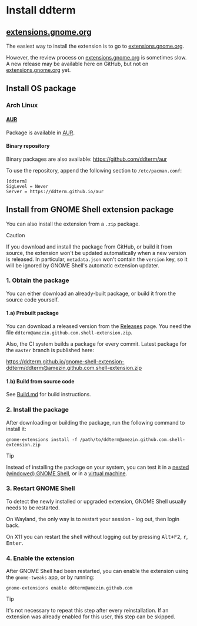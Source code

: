 <!--
SPDX-FileCopyrightText: 2021 Aleksandr Mezin <mezin.alexander@gmail.com>

SPDX-License-Identifier: GPL-3.0-or-later
-->

# Install ddterm

## [extensions.gnome.org]

The easiest way to install the extension is to go to [extensions.gnome.org].

However, the review process on [extensions.gnome.org] is sometimes slow.
A new release may be available here on GitHub, but not on
[extensions.gnome.org] yet.

[extensions.gnome.org]: https://extensions.gnome.org/extension/3780/ddterm/

## Install OS package

### Arch Linux

#### [AUR]

Package is available in [AUR].

[AUR]: https://aur.archlinux.org/packages/gnome-shell-extension-ddterm

#### Binary repository

Binary packages are also available: <https://github.com/ddterm/aur>

To use the repository, append the following section to `/etc/pacman.conf`:

    [ddterm]
    SigLevel = Never
    Server = https://ddterm.github.io/aur

## Install from GNOME Shell extension package

You can also install the extension from a `.zip` package.

> [!CAUTION]
> If you download and install the package from GitHub, or build it from source,
> the extension won't be updated automatically when a new version is released.
> In particular, `metadata.json` won't contain the `version` key, so it will be
> ignored by GNOME Shell's automatic extension updater.

### 1. Obtain the package

You can either download an already-built package, or build it from the source
code yourself.

#### 1.a) Prebuilt package

You can download a released version from the [Releases] page.
You need the file `ddterm@amezin.github.com.shell-extension.zip`.

[Releases]: https://github.com/ddterm/gnome-shell-extension-ddterm/releases

Also, the CI system builds a package for every commit. Latest package for the
`master` branch is published here:

<https://ddterm.github.io/gnome-shell-extension-ddterm/ddterm@amezin.github.com.shell-extension.zip>

#### 1.b) Build from source code

See [Build.md] for build instructions.

[Build.md]: /docs/Build.md

### 2. Install the package

After downloading or building the package, run the following command to install
it:

    gnome-extensions install -f /path/to/ddterm@amezin.github.com.shell-extension.zip

> [!TIP]
> Instead of installing the package on your system, you can test it in a
> [nested (windowed) GNOME Shell], or in a [virtual machine].

[nested (windowed) GNOME Shell]: /docs/Debug.md
[virtual machine]: /docs/Vagrant.md

### 3. Restart GNOME Shell

To detect the newly installed or upgraded extension, GNOME Shell usually needs
to be restarted.

On Wayland, the only way is to restart your session - log out, then login back.

On X11 you can restart the shell without logging out by pressing
<kbd>Alt+F2</kbd>, <kbd>r</kbd>, <kbd>Enter</kbd>.

### 4. Enable the extension

After GNOME Shell had been restarted, you can enable the extension using
the `gnome-tweaks` app, or by running:

    gnome-extensions enable ddterm@amezin.github.com

> [!TIP]
> It's not necessary to repeat this step after every reinstallation.
> If an extension was already enabled for this user, this step can be skipped.
